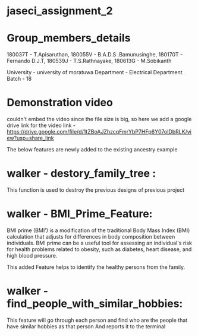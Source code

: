 # jaseci_assignment_2

# Group_members_details
180037T - T.Apisaruthan,
180055V - B.A.D.S .Bamunusinghe,
180170T - Fernando D.J.T,
180539J - T.S.Rathnayake,
180613G - M.Sobikanth 

University - university of moratuwa
Department - Electrical Department
Batch - 18

# Demonstration video
couldn't embed the video since the file size is big, so here we add a google drive link for the video
link - https://drive.google.com/file/d/1tZBoAJZhzcqFmrYbP7HFp6Y07oIDbRLK/view?usp=share_link

The below features are newly added to the existing ancestry example
# walker - destory_family_tree :
This function is used to destroy the previous designs of previous project

# walker - BMI_Prime_Feature: 
BMI prime (BMI') is a modification of the traditional Body Mass Index (BMI) calculation that adjusts for differences in body composition between individuals. BMI prime can be a useful tool for assessing an individual's risk for health problems related to obesity, such as diabetes, heart disease, and high blood pressure.

This added Feature helps to identify the healthy persons from the family.

# walker - find_people_with_similar_hobbies:
This feature will go through each person and find who are the people that have similar hobbies as that person
And reports it to the terminal 
